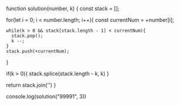 function solution(number, k) {
  const stack = [];

  for(let i = 0; i < number.length; i++){
    const currentNum = +number[i];

    while(k > 0 && stack[stack.length - 1] < currentNum){
      stack.pop();
      k --;
    }
    stack.push(+currentNum);
  }

  if(k > 0){
    stack.splice(stack.length - k, k)
  }

  return stack.join('')
}

console.log(solution("99991", 3))